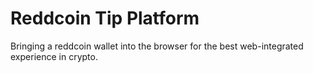 Reddcoin Tip Platform
=========================================

Bringing a reddcoin wallet into the browser for the best web-integrated experience in crypto.